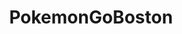 ---
title: PokemonGoBoston
crosslinks:
- TheSilphRoad
- pokemongo
- pokemongodev
- pokemongoNYC
- xkcd
- livven
---